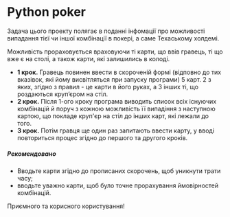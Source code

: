 # Python poker

Задача цього проекту полягає в поданні інфомації про можливості випадання тієї чи іншої комбінації в покері, а саме Техаському холдемі.

Можливість прораховується враховуючи ті карти, що ввів гравець, ті що вже є на столі, а також карти, які залишились в колоді.
- **1 крок.** Гравець повинен ввести в скороченій формі (відповно до тих вказівок, які йому висвітляться при запуску програми) 5 карт.
2 з яких, згідно з правил - це карти в його руках, а 3 інших ті, що роздаються круп’єром на стіл.
- **2 крок.** Після 1-ого кроку програма виводить список всіх існуючих комбінацій й поруч з кожною можливість її випадіння з наступною картою,
 що покладе круп'єр на стіл до інших карт, які лежали до того.
- **3 крок.** Потім гравця ще один раз запитають ввести карту, у вводі повториться процес згідно до першого та другого кроків.

##### Рекомендовано
- Вводьте карти згідно до прописаних скорочень, щоб уникнути трати часу;
- вводьте уважно карти, щоб було точне прорахування ймовірностей комбінацій.

Приємного та корисного користування!
